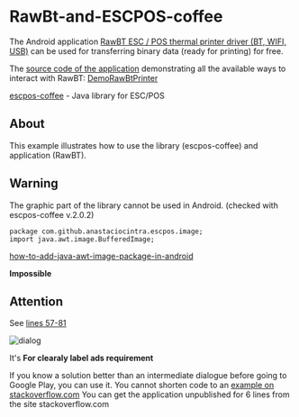 # RawBt-and-ESCPOS-coffee

The Android application [RawBT ESC / POS thermal printer driver (BT, WIFI, USB)](https://play.google.com/store/apps/details?id=ru.a402d.rawbtprinter) can be used for transferring binary data (ready for printing) for free.

The [source code of the application](https://github.com/402d/RawBt-and-ESCPOS-coffee/blob/master/app/src/main/java/ru/a402d/escpos_coffee/MainActivity.java#L90) demonstrating all the available ways to interact with RawBT:
[DemoRawBtPrinter](https://github.com/402d/DemoRawBtPrinter)


[escpos-coffee](https://github.com/anastaciocintra/escpos-coffee) - Java library for ESC/POS

## About

This example illustrates how to use the library (escpos-coffee) and application (RawBT).

## Warning

The graphic part of the library cannot be used in Android. (checked with escpos-coffee v.2.0.2)

```
package com.github.anastaciocintra.escpos.image;
import java.awt.image.BufferedImage;
```

[how-to-add-java-awt-image-package-in-android](https://stackoverflow.com/questions/6344654/how-to-add-java-awt-image-package-in-android)

**Impossible**

## Attention

See [lines 57-81](https://github.com/402d/RawBt-and-ESCPOS-coffee/blob/master/app/src/main/java/ru/a402d/escpos_coffee/MainActivity.java#L57)


![dialog](https://cdn.jsdelivr.net/gh/402d/DemoRawBtPrinter@2fe1d13675526c2e321ca31ee731fc0ad17fcf24/gitdoc/dialog.png)


It's **For clearaly label ads requirement**


If you know a solution better than an intermediate dialogue before going to Google Play, you can use it. You cannot shorten code to an [example on stackoverflow.com](https://stackoverflow.com/questions/11753000/how-to-open-the-google-play-store-directly-from-my-android-application/48834205#48834205)
You can get the application unpublished for 6 lines from the site stackoverflow.com

